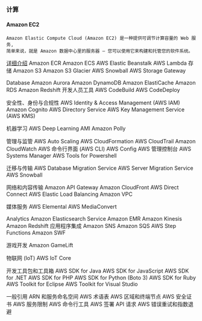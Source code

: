 ### 计算
#### Amazon EC2
    Amazon Elastic Compute Cloud (Amazon EC2) 是一种提供可调节计算容量的 Web 服务,
    简单来说，就是 Amazon 数据中心里的服务器 – 您可以使用它来构建和托管您的软件系统。
[详细介绍](http://docs.amazonaws.cn/AWSEC2/latest/UserGuide/ec2-instances-and-amis.html)
    Amazon ECR
    Amazon ECS
    AWS Elastic Beanstalk
    AWS Lambda
存储
    Amazon S3
    Amazon S3 Glacier
    AWS Snowball
    AWS Storage Gateway
    
Database
    Amazon Aurora
    Amazon DynamoDB
    Amazon ElastiCache
    Amazon RDS
    Amazon Redshift 
开发人员工具
    AWS CodeBuild
    AWS CodeDeploy
    
安全性、身份与合规性
    AWS Identity & Access Management (AWS IAM)
    Amazon  Cognito
    AWS Directory Service
    AWS Key Management Service (AWS KMS)

机器学习
    AWS Deep Learning AMI
    Amazon  Polly

管理与监管
    AWS Auto Scaling
    AWS CloudFormation
    AWS CloudTrail
    Amazon  CloudWatch
    AWS 命令行界面 (AWS CLI)
    AWS Config
    AWS 管理控制台
    AWS Systems Manager
    AWS Tools for Powershell

迁移与传输
    AWS Database Migration Service
    AWS Server Migration Service
    AWS Snowball
    
网络和内容传输
	Amazon API Gateway
	Amazon CloudFront
	AWS Direct Connect
	AWS Elastic Load Balancing
	Amazon VPC

媒体服务
	AWS Elemental
	AWS MediaConvert
	
Analytics
	Amazon Elasticsearch Service
	Amazon EMR
	Amazon Kinesis
	Amazon Redshift
应用程序集成
	Amazon SNS
	Amazon SQS
	AWS Step Functions
	Amazon SWF

游戏开发
	Amazon GameLift

物联网 (IoT)
	AWS IoT Core

开发工具包和工具箱
	AWS SDK for Java
	AWS SDK for JavaScript
	AWS SDK for .NET
	AWS SDK for PHP
	AWS SDK for Python (Boto 3) 
	AWS SDK for Ruby
	AWS Toolkit for Eclipse
	AWS Toolkit for Visual Studio

一般引用
	ARN 和服务命名空间
	AWS 术语表
	AWS 区域和终端节点
	AWS 安全证书
	AWS 服务限制
	AWS 命令行工具
	AWS 签署 API 请求
	AWS 错误重试和指数退避
